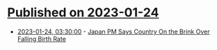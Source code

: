 # [Published on 2023-01-24](index.md)

* [2023-01-24, 03:30:00](https://yro.slashdot.org/story/23/01/23/2354202/japan-pm-says-country-on-the-brink-over-falling-birth-rate?utm_source=rss1.0mainlinkanon&utm_medium=feed) - [Japan PM Says Country On the Brink Over Falling Birth Rate](https://yro.slashdot.org/story/23/01/23/2354202/japan-pm-says-country-on-the-brink-over-falling-birth-rate?utm_source=rss1.0mainlinkanon&utm_medium=feed)
